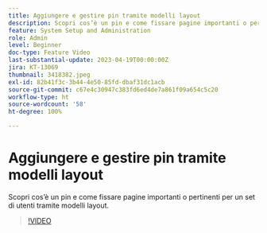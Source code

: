```yaml
---
title: Aggiungere e gestire pin tramite modelli layout
description: Scopri cos’è un pin e come fissare pagine importanti o pertinenti per un set di utenti tramite modelli layout.
feature: System Setup and Administration
role: Admin
level: Beginner
doc-type: Feature Video
last-substantial-update: 2023-04-19T00:00:00Z
jira: KT-13069
thumbnail: 3418382.jpeg
exl-id: 82b41f3c-3b44-4e50-85fd-dbaf31dc1acb
source-git-commit: c67e4c30947c383fd6ed4de7a861f09a654c5c20
workflow-type: ht
source-wordcount: '58'
ht-degree: 100%

---
```


# Aggiungere e gestire pin tramite modelli layout

Scopri cos’è un pin e come fissare pagine importanti o pertinenti per un set di utenti tramite modelli layout.

>[!VIDEO](https://video.tv.adobe.com/v/3418382/?quality=12&learn=on)
